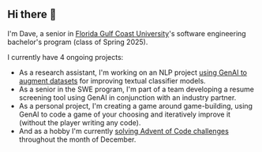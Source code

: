 ## Hi there 👋

I'm Dave, a senior in [Florida Gulf Coast University](https://www.fgcu.edu/)'s software engineering bachelor's program (class of Spring 2025).

I currently have 4 ongoing projects:
- As a research assistant, I'm working on an NLP project [using GenAI to augment datasets](https://github.com/DaveWestFGCU/NLP_Augmentation_via_GenAI) for improving textual classifier models.
- As a senior in the SWE program, I'm part of a team developing a resume screening tool using GenAI in conjunction with an industry partner.
- As a personal project, I'm creating a game around game-building, using GenAI to code a game of your choosing and iteratively improve it (without the player writing any code).
- And as a hobby I'm currently [solving Advent of Code challenges](https://github.com/DaveWestFGCU/AdventOfCode_2024) throughout the month of December.


<!--
**DaveWestFGCU/DaveWestFGCU** is a ✨ _special_ ✨ repository because its `README.md` (this file) appears on your GitHub profile.

Here are some ideas to get you started:

- 🔭 I’m currently working on ...
- 🌱 I’m currently learning ...
- 👯 I’m looking to collaborate on ...
- 🤔 I’m looking for help with ...
- 💬 Ask me about ...
- 📫 How to reach me: ...
- 😄 Pronouns: ...
- ⚡ Fun fact: ...
-->
